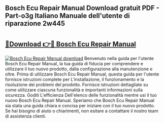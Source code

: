 ## Bosch Ecu Repair Manual Download gratuit PDF - Part-o3g Italiano Manuale dell'utente di riparazione 2w445

# <h2><a href="http://df9z3i.blite.top/?on=Bosch+Ecu+Repair+Manual">🔗Download 👉🔴 Bosch Ecu Repair Manual</a></h2>

[![Bosch Ecu Repair Manual download](https://i.imgur.com/lujVjoI.png)](http://df9z3i.blite.top/?on=Bosch+Ecu+Repair+Manual)
Benvenuto nella guida per l'utente Bosch Ecu Repair Manual, la tua guida di fiducia per comprendere e utilizzare il tuo nuovo prodotto, dalla configurazione alla manutenzione e oltre. Prima di utilizzare Bosch Ecu Repair Manual, questa guida per l'utente fornisce istruzioni complete per L'installazione, il funzionamento e la risoluzione dei problemi del prodotto. Fornisce istruzioni dettagliate su come utilizzare ciascuna funzionalità e importanti informazioni sulla sicurezza. Goditi L'efficienza Dell'elenco delle funzionalità mentre usi il tuo nuovo Bosch Ecu Repair Manual. Speriamo che Bosch Ecu Repair Manual sia stata una guida chiara e concisa per iniziare con il tuo nuovo prodotto. Se hai bisogno di aiuto o chiarimenti, non esitare a contattare il nostro team di assistenza clienti.

